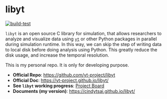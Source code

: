 # libyt
[![build-test](https://github.com/cindytsai/libyt/actions/workflows/build-test.yml/badge.svg?branch=master)](https://github.com/cindytsai/libyt/actions/workflows/build-test.yml)


`libyt` is an open source C library for simulation, that allows researchers to analyze and visualize data using [`yt`](https://yt-project.org/) or other Python packages in parallel during simulation runtime. In this way, we can skip the step of writing data to local disk before doing analysis using Python. This greatly reduce the disk usage, and increase the temporal resolution.

This is my personal repo. It is only for developing purpose.

- **Official Repo**: https://github.com/yt-project/libyt
- **Official Doc**: https://yt-project.github.io/libyt/
- **See `libyt` working progress**: [Project Board](https://github.com/calab-ntu/libyt/projects/1)
- **Documents (my version)**: https://cindytsai.github.io/libyt/
